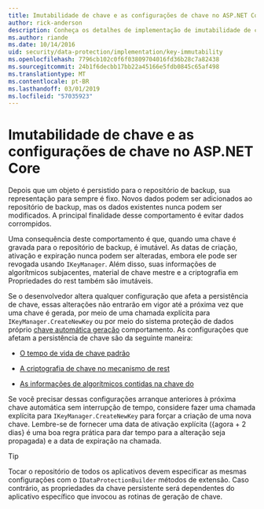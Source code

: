 ```yaml
---
title: Imutabilidade de chave e as configurações de chave no ASP.NET Core
author: rick-anderson
description: Conheça os detalhes de implementação de imutabilidade de chave de proteção de dados do ASP.NET Core APIs.
ms.author: riande
ms.date: 10/14/2016
uid: security/data-protection/implementation/key-immutability
ms.openlocfilehash: 7796cb102c0f6f03809704016fd36b28c7a82438
ms.sourcegitcommit: 24b1f6decbb17bb22a45166e5fdb0845c65af498
ms.translationtype: MT
ms.contentlocale: pt-BR
ms.lasthandoff: 03/01/2019
ms.locfileid: "57035923"
---
```

# <a name="key-immutability-and-key-settings-in-aspnet-core"></a>Imutabilidade de chave e as configurações de chave no ASP.NET Core

Depois que um objeto é persistido para o repositório de backup, sua representação para sempre é fixo. Novos dados podem ser adicionados ao repositório de backup, mas os dados existentes nunca podem ser modificados. A principal finalidade desse comportamento é evitar dados corrompidos.

Uma consequência deste comportamento é que, quando uma chave é gravada para o repositório de backup, é imutável. As datas de criação, ativação e expiração nunca podem ser alteradas, embora ele pode ser revogada usando `IKeyManager`. Além disso, suas informações de algorítmicos subjacentes, material de chave mestre e a criptografia em Propriedades do rest também são imutáveis.

Se o desenvolvedor altera qualquer configuração que afeta a persistência de chave, essas alterações não entrarão em vigor até a próxima vez que uma chave é gerada, por meio de uma chamada explícita para `IKeyManager.CreateNewKey` ou por meio do sistema proteção de dados próprio [chave automática geração](xref:security/data-protection/implementation/key-management#data-protection-implementation-key-management) comportamento. As configurações que afetam a persistência de chave são da seguinte maneira:

* [O tempo de vida de chave padrão](xref:security/data-protection/implementation/key-management#data-protection-implementation-key-management)

* [A criptografia de chave no mecanismo de rest](xref:security/data-protection/implementation/key-encryption-at-rest)

* [As informações de algorítmicos contidas na chave do](xref:security/data-protection/configuration/overview#changing-algorithms-with-usecryptographicalgorithms)

Se você precisar dessas configurações arranque anteriores à próxima chave automática sem interrupção de tempo, considere fazer uma chamada explícita para `IKeyManager.CreateNewKey` para forçar a criação de uma nova chave. Lembre-se de fornecer uma data de ativação explícita ({agora + 2 dias} é uma boa regra prática para dar tempo para a alteração seja propagada) e a data de expiração na chamada.

>[!TIP]
> Tocar o repositório de todos os aplicativos devem especificar as mesmas configurações com o `IDataProtectionBuilder` métodos de extensão. Caso contrário, as propriedades da chave persistente será dependentes do aplicativo específico que invocou as rotinas de geração de chave.
